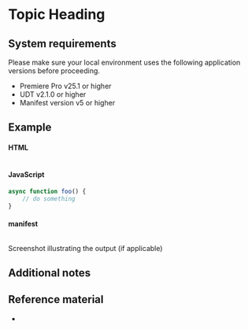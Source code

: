 <!--
Use this doc for internal purposes. Make sure you include the following information in the recipes

import { Link } from 'gatsby';
import { siteConfig } from '../../../../site-config';
-->

# Topic Heading

<!-- Introduce the topic with concepts. -->

<!-- Difference in behavior between scripts and plugins and prerequisites
<InlineAlert variant="info" slots="header, text1, text2"/>

Plugins and Scripts

**In plugins**, lorem ipsum.

**In scripts**, lorem ipsum.
 -->

## System requirements

Please make sure your local environment uses the following application versions before proceeding.

- Premiere Pro v25.1 or higher
- UDT v2.1.0 or higher
- Manifest version v5 or higher

## Example
<!-- Provide a simple example using code snippets -->

<CodeBlock slots="heading, code" repeat="3" languages="HTML, JavaScript, JSON" />

#### HTML

```html
```

#### JavaScript

```js
async function foo() {
    // do something
}
```

#### manifest

```json
```

Screenshot illustrating the output (if applicable)

## Additional notes

## Reference material

<!-- Recipes should end with links to API docs used in the code above -->
- <!-- <a href={`${siteConfig.uxpApiPath}`}>API</a> -->
